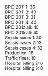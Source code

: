 BPIC 2011 1: 36  
BPIC 2011 2: 40  
BPIC 2011 3: 31  
BPIC 2011 4: 40  
BPIC 2012 all: 40  
BPIC 2015 all: 40  
Sepsis cases 1: 30  
Sepsis cases 2: 13  
Sepsis cases 4: 32  
Production: 16  
Traffic fines: 10  
Hospital billing 2: 6  
Hospital billing 3: 8  
